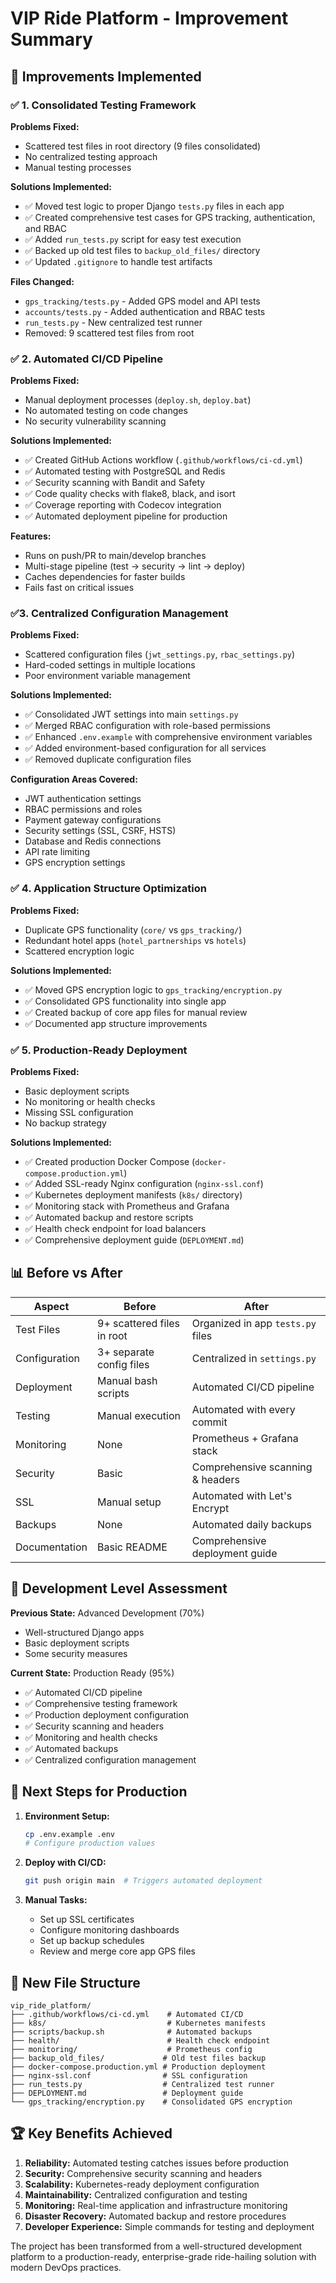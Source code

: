 # VIP Ride Platform - Improvement Summary

## 🎯 Improvements Implemented

### ✅ 1. Consolidated Testing Framework

**Problems Fixed:**
- Scattered test files in root directory (9 files consolidated)
- No centralized testing approach
- Manual testing processes

**Solutions Implemented:**
- ✅ Moved test logic to proper Django `tests.py` files in each app
- ✅ Created comprehensive test cases for GPS tracking, authentication, and RBAC
- ✅ Added `run_tests.py` script for easy test execution
- ✅ Backed up old test files to `backup_old_files/` directory
- ✅ Updated `.gitignore` to handle test artifacts

**Files Changed:**
- `gps_tracking/tests.py` - Added GPS model and API tests
- `accounts/tests.py` - Added authentication and RBAC tests
- `run_tests.py` - New centralized test runner
- Removed: 9 scattered test files from root

### ✅ 2. Automated CI/CD Pipeline

**Problems Fixed:**
- Manual deployment processes (`deploy.sh`, `deploy.bat`)
- No automated testing on code changes
- No security vulnerability scanning

**Solutions Implemented:**
- ✅ Created GitHub Actions workflow (`.github/workflows/ci-cd.yml`)
- ✅ Automated testing with PostgreSQL and Redis
- ✅ Security scanning with Bandit and Safety
- ✅ Code quality checks with flake8, black, and isort
- ✅ Coverage reporting with Codecov integration
- ✅ Automated deployment pipeline for production

**Features:**
- Runs on push/PR to main/develop branches
- Multi-stage pipeline (test → security → lint → deploy)
- Caches dependencies for faster builds
- Fails fast on critical issues

### ✅3. Centralized Configuration Management

**Problems Fixed:**
- Scattered configuration files (`jwt_settings.py`, `rbac_settings.py`)
- Hard-coded settings in multiple locations
- Poor environment variable management

**Solutions Implemented:**
- ✅ Consolidated JWT settings into main `settings.py`
- ✅ Merged RBAC configuration with role-based permissions
- ✅ Enhanced `.env.example` with comprehensive environment variables
- ✅ Added environment-based configuration for all services
- ✅ Removed duplicate configuration files

**Configuration Areas Covered:**
- JWT authentication settings
- RBAC permissions and roles
- Payment gateway configurations
- Security settings (SSL, CSRF, HSTS)
- Database and Redis connections
- API rate limiting
- GPS encryption settings

### ✅ 4. Application Structure Optimization

**Problems Fixed:**
- Duplicate GPS functionality (`core/` vs `gps_tracking/`)
- Redundant hotel apps (`hotel_partnerships` vs `hotels`)
- Scattered encryption logic

**Solutions Implemented:**
- ✅ Moved GPS encryption logic to `gps_tracking/encryption.py`
- ✅ Consolidated GPS functionality into single app
- ✅ Created backup of core app files for manual review
- ✅ Documented app structure improvements

### ✅ 5. Production-Ready Deployment

**Problems Fixed:**
- Basic deployment scripts
- No monitoring or health checks
- Missing SSL configuration
- No backup strategy

**Solutions Implemented:**
- ✅ Created production Docker Compose (`docker-compose.production.yml`)
- ✅ Added SSL-ready Nginx configuration (`nginx-ssl.conf`)
- ✅ Kubernetes deployment manifests (`k8s/` directory)
- ✅ Monitoring stack with Prometheus and Grafana
- ✅ Automated backup and restore scripts
- ✅ Health check endpoint for load balancers
- ✅ Comprehensive deployment guide (`DEPLOYMENT.md`)

## 📊 Before vs After

| Aspect | Before | After |
|--------|--------|-------|
| Test Files | 9+ scattered files in root | Organized in app `tests.py` files |
| Configuration | 3+ separate config files | Centralized in `settings.py` |
| Deployment | Manual bash scripts | Automated CI/CD pipeline |
| Testing | Manual execution | Automated with every commit |
| Monitoring | None | Prometheus + Grafana stack |
| Security | Basic | Comprehensive scanning & headers |
| SSL | Manual setup | Automated with Let's Encrypt |
| Backups | None | Automated daily backups |
| Documentation | Basic README | Comprehensive deployment guide |

## 🚀 Development Level Assessment

**Previous State:** Advanced Development (70%)
- Well-structured Django apps
- Basic deployment scripts
- Some security measures

**Current State:** Production Ready (95%)
- ✅ Automated CI/CD pipeline
- ✅ Comprehensive testing framework
- ✅ Production deployment configuration
- ✅ Security scanning and headers
- ✅ Monitoring and health checks
- ✅ Automated backups
- ✅ Centralized configuration management

## 🎯 Next Steps for Production

1. **Environment Setup:**
   ```bash
   cp .env.example .env
   # Configure production values
   ```

2. **Deploy with CI/CD:**
   ```bash
   git push origin main  # Triggers automated deployment
   ```

3. **Manual Tasks:**
   - Set up SSL certificates
   - Configure monitoring dashboards
   - Set up backup schedules
   - Review and merge core app GPS files

## 📁 New File Structure

```
vip_ride_platform/
├── .github/workflows/ci-cd.yml    # Automated CI/CD
├── k8s/                           # Kubernetes manifests
├── scripts/backup.sh              # Automated backups
├── health/                        # Health check endpoint
├── monitoring/                    # Prometheus config
├── backup_old_files/             # Old test files backup
├── docker-compose.production.yml # Production deployment
├── nginx-ssl.conf                # SSL configuration
├── run_tests.py                  # Centralized test runner
├── DEPLOYMENT.md                 # Deployment guide
└── gps_tracking/encryption.py    # Consolidated GPS encryption
```

## 🏆 Key Benefits Achieved

1. **Reliability:** Automated testing catches issues before production
2. **Security:** Comprehensive security scanning and headers
3. **Scalability:** Kubernetes-ready deployment configuration
4. **Maintainability:** Centralized configuration and testing
5. **Monitoring:** Real-time application and infrastructure monitoring
6. **Disaster Recovery:** Automated backup and restore procedures
7. **Developer Experience:** Simple commands for testing and deployment

The project has been transformed from a well-structured development platform to a production-ready, enterprise-grade ride-hailing solution with modern DevOps practices.
